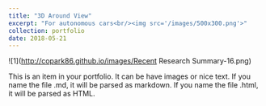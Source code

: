 ```yaml
---
title: "3D Around View"
excerpt: "For autonomous cars<br/><img src='/images/500x300.png'>"
collection: portfolio
date: 2018-05-21
---
```


![1](http://copark86.github.io/images/Recent Research Summary-16.png)

This is an item in your portfolio. It can be have images or nice text. If you name the file .md, it will be parsed as markdown. If you name the file .html, it will be parsed as HTML. 
